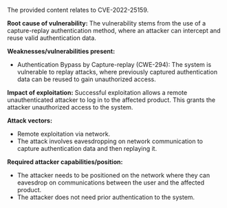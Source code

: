 The provided content relates to CVE-2022-25159.

**Root cause of vulnerability:** The vulnerability stems from the use of a capture-replay authentication method, where an attacker can intercept and reuse valid authentication data.

**Weaknesses/vulnerabilities present:**
*   Authentication Bypass by Capture-replay (CWE-294): The system is vulnerable to replay attacks, where previously captured authentication data can be reused to gain unauthorized access.

**Impact of exploitation:** Successful exploitation allows a remote unauthenticated attacker to log in to the affected product. This grants the attacker unauthorized access to the system.

**Attack vectors:**
*   Remote exploitation via network.
*   The attack involves eavesdropping on network communication to capture authentication data and then replaying it.

**Required attacker capabilities/position:**
*   The attacker needs to be positioned on the network where they can eavesdrop on communications between the user and the affected product.
*   The attacker does not need prior authentication to the system.